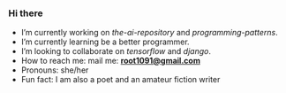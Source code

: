 ### Hi there

- I’m currently working on *the-ai-repository* and *programming-patterns*.
- I’m currently learning be a better programmer.
- I’m looking to collaborate on *tensorflow* and *django*.
- How to reach me: mail me: **root1091@gmail.com**
- Pronouns: she/her
- Fun fact: I am also a poet and an amateur fiction writer

